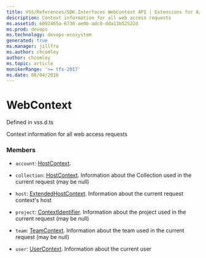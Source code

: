 ```yaml
---
title: VSS/References/SDK.Interfaces WebContext API | Extensions for Azure DevOps Services
description: Context information for all web access requests
ms.assetid: 6092465a-6730-ae0b-adc8-dda13b52522d
ms.prod: devops
ms.technology: devops-ecosystem
generated: true
ms.manager: jillfra
ms.author: chcomley
author: chcomley
ms.topic: article
monikerRange: '>= tfs-2017'
ms.date: 08/04/2016
---
```


# WebContext

Defined in vss.d.ts


Context information for all web access requests 

### Members

* `account`: [HostContext](../../../VSS/References/SDK_Interfaces/HostContext.md). 

* `collection`: [HostContext](../../../VSS/References/SDK_Interfaces/HostContext.md). Information about the Collection used in the current request (may be null)

* `host`: [ExtendedHostContext](../../../VSS/References/SDK_Interfaces/ExtendedHostContext.md). Information about the current request context&#x27;s host

* `project`: [ContextIdentifier](../../../VSS/References/SDK_Interfaces/ContextIdentifier.md). Information about the project used in the current request (may be null)

* `team`: [TeamContext](../../../VSS/References/SDK_Interfaces/TeamContext.md). Information about the team used in the current request (may be null)

* `user`: [UserContext](../../../VSS/References/SDK_Interfaces/UserContext.md). Information about the current user

